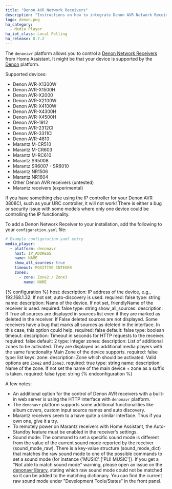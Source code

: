 ```yaml
---
title: "Denon AVR Network Receivers"
description: "Instructions on how to integrate Denon AVR Network Receivers into Home Assistant."
logo: denon.png
ha_category:
  - Media Player
ha_iot_class: Local Polling
ha_release: 0.7.2
---
```


The `denonavr` platform allows you to control a [Denon Network Receivers](http://www.denon.co.uk/chg/product/compactsystems/networkmusicsystems/ceolpiccolo) from Home Assistant. It might be that your device is supported by the [Denon] platform.

Supported devices:

- Denon AVR-X1300W
- Denon AVR-X1500H
- Denon AVR-X2000
- Denon AVR-X2100W
- Denon AVR-X4100W
- Denon AVR-X4300H
- Denon AVR-X4500H
- Denon AVR-1912
- Denon AVR-2312CI
- Denon AVR-3311CI
- Denon AVR-4810
- Marantz M-CR510
- Marantz M-CR603
- Marantz M-RC610
- Marantz SR5008
- Marantz SR6007 - SR6010
- Marantz NR1506
- Marantz NR1604
- Other Denon AVR receivers (untested)
- Marantz receivers (experimental)

<div class='note warning'>
If you have something else using the IP controller for your Denon AVR 3808CI, such as your URC controller, it will not work! There is either a bug or security issue with some models where only one device could be controlling the IP functionality.
</div>

To add a Denon Network Receiver to your installation, add the following to your `configuration.yaml` file:

```yaml
# Example configuration.yaml entry
media_player:
  - platform: denonavr
    host: IP_ADDRESS
    name: NAME
    show_all_sources: true
    timeout: POSITIVE INTEGER
    zones:
      - zone: Zone2 / Zone3
        name: NAME
```

{% configuration %}
host:
  description: IP address of the device, e.g., 192.168.1.32. If not set, auto-discovery is used.
  required: false
  type: string
name:
  description: Name of the device. If not set, friendlyName of the receiver is used.
  required: false
  type: string
show_all_sources:
  description: If True all sources are displayed in sources list even if they are marked as deleted in the receiver. If False deleted sources are not displayed. Some receivers have a bug that marks all sources as deleted in the interface. In this case, this option could help.
  required: false
  default: false
  type: boolean
timeout:
  description: Timeout in seconds for HTTP requests to the receiver.
  required: false
  default: 2
  type: integer
zones:
  description: List of additional zones to be activated. They are displayed as additional media players with the same functionality Main Zone of the device supports.
  required: false
  type: list
  keys:
    zone:
      description: Zone which should be activated. Valid options are `Zone2` and `Zone3`.
      required: true
      type: string
    name:
      description: Name of the zone. If not set the name of the main device + zone as a suffix is taken.
      required: false
      type: string
{% endconfiguration %}

A few notes:

- An additional option for the control of Denon AVR receivers with a built-in web server is using the HTTP interface with `denonavr` platform.
- The `denonavr` platform supports some additional functionalities like album covers, custom input source names and auto discovery.
- Marantz receivers seem to a have quite a similar interface. Thus if you own one, give it a try.
- To remotely power on Marantz receivers with Home Assistant, the Auto-Standby feature must be enabled in the receiver's settings.
- Sound mode: The command to set a specific sound mode is different from the value of the current sound mode reported by the receiver (sound_mode_raw). There is a key-value structure (sound_mode_dict) that matches the raw sound mode to one of the possible commands to set a sound mode (for instance {'MUSIC':['PLII MUSIC']}. If you get a "Not able to match sound mode" warning, please open an issue on the [denonavr library](https://github.com/scarface-4711/denonavr), stating which raw sound mode could not be matched so it can be added to the matching dictionary. You can find the current raw sound mode under "Development Tools/States" in the front panel.

[Denon]: /integrations/denon
